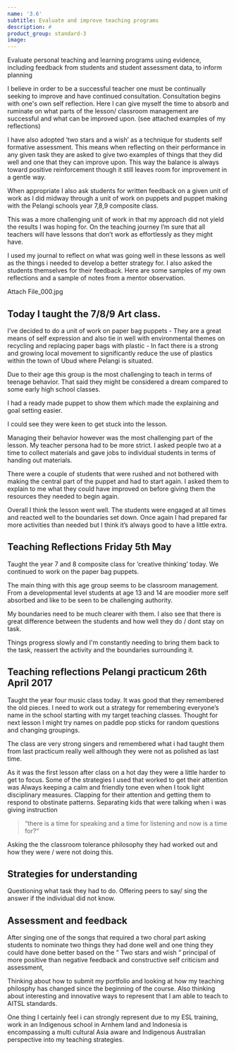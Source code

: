 ```yaml
---
name: '3.6'
subtitle: Evaluate and improve teaching programs
description: #
product_group: standard-3
image:
---
```

Evaluate personal teaching and learning programs using evidence, including feedback from students and student assessment data, to inform planning

I believe in order to be a successful teacher one must be continually seeking to improve and have continued consultation. Consultation begins with one's own self reflection. Here I can give myself the time to absorb and ruminate on what parts of the lesson/ classroom management  are successful and what can be improved upon.  (see attached examples of my reflections)

I have also adopted  ‘two stars and a wish’ as a technique for students self formative assessment. This means when reflecting on their performance in any given task they are asked to give two examples of things that they did well and one that they can improve upon. This way the balance is always toward positive reinforcement though it still leaves room for improvement in a gentle way.

When appropriate I also ask students for written feedback on a given unit of work as I did midway through a unit of work on puppets and puppet making with the Pelangi schools year 7,8,9 composite class.

This was a more challenging unit of work in that my approach did not yield the results I was hoping for. On the teaching journey I’m sure that all teachers will have lessons that don’t work as effortlessly as they might have.

I used my journal to reflect on what was  going well in these lessons as well as the things i needed to develop a better strategy for. I also asked the students themselves for their feedback.  Here are some samples of my own reflections and a sample of notes from a mentor observation.


Attach  File_000.jpg


## Today I taught the 7/8/9 Art class.

I’ve decided to do a unit of work on paper bag puppets - They are a great means of self expression and also tie in well with environmental themes on recycling and replacing paper bags with plastic - In fact there is a strong and growing local movement to significantly reduce the use of plastics within the town of Ubud where Pelangi is situated.

Due to their age this group is the most challenging to teach in terms of teenage behavior. That said they might be considered a dream compared to some early high school classes.

I had a ready made puppet to show them which made the explaining and goal setting easier.

I could see they were keen to get stuck into the lesson.

Managing their behavior however was the most challenging part of the lesson.
My teacher persona had to be more strict. I asked people two at a time to collect materials and gave jobs to individual students in terms of handing out materials.

There were a couple of students that were rushed and not bothered with making the central part of the puppet and had to start again. I asked them to explain to me what they could have improved on before giving them the resources they needed to begin again.

Overall I think the lesson went well. The students were engaged at all times and reacted well to the boundaries set down.  Once again I had prepared far more activities than needed but I think it’s always good to have a little extra.

## Teaching Reflections  Friday 5th May

Taught the year 7 and 8 composite class for ‘creative thinking’ today.
We continued to work on the paper bag puppets.

The main thing with this age group seems to be classroom management.
From a developmental level students at age 13 and 14 are moodier more self absorbed and like to be seen to be challenging authority.

My boundaries need to be much clearer with them.
I also see that there is great difference between the students and how well they do / dont stay on task.

Things progress slowly and I'm constantly needing to bring them back to the task, reassert the activity and the boundaries surrounding it.

## Teaching reflections Pelangi practicum 26th April 2017

Taught the year four music class today. It was good that they remembered the old pieces.
I need to work out a strategy for remembering everyone’s name in the school starting with my target teaching classes. Thought for next lesson I might try names on paddle pop sticks for random questions and changing groupings.

The class are very strong singers and remembered what i had taught them from last practicum really well although they were not as polished as last time.

As it was the first lesson after class on a hot day they were a little harder to get to focus.
Some of the strategies I used that worked to get their attention was
Always keeping a calm and friendly tone even when I took light disciplinary measures.
Clapping for their attention and getting them to respond to obstinate patterns.
Separating kids that were talking when i was giving instruction

>“there is a time for speaking and a time for listening and now is a time for?“

Asking the the classroom tolerance philosophy they had worked out and how they were / were not doing this.

## Strategies for understanding

Questioning what task they had to do.
Offering peers to say/ sing the answer if the individual did not know.

## Assessment and feedback

After singing one of the songs that required a two choral part asking students to nominate two things they had done well and one thing they could have done better based on the “ Two stars and wish “ principal of more positive than negative feedback and constructive self criticism and assessment,


Thinking about how to submit my portfolio and looking at how my teaching philosphy has changed since the beginning of the course. Also thinking about interesting and innovative ways to represent that I am able to teach to AITSL standards.

One thing I certainly feel i can strongly represent due to my ESL training, work in an Indigenous school in Arnhem land and Indonesia is encompassing a multi cultural Asia aware and Indigenous Australian perspective into my teaching strategies.
